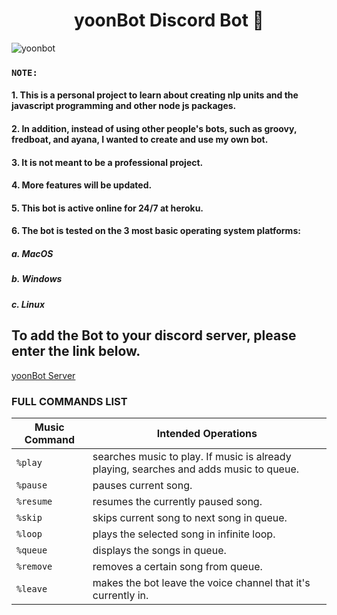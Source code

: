 # <h1 align='center'> yoonBot Discord Bot :robot:

![yoonbot](https://user-images.githubusercontent.com/73013239/102876169-30ce4e80-4488-11eb-94ea-b80c5c188d04.PNG)

### `NOTE:` 
#### 1. This is a personal project to learn about creating nlp units and the javascript programming and other node js packages.
#### 2. In addition, instead of using other people's bots, such as groovy, fredboat, and ayana, I wanted to create and use my own bot.
#### 3. It is not meant to be a professional project.
#### 4. More features will be updated.
#### 5. This bot is active online for 24/7 at heroku.
#### 6. The bot is tested on the 3 most basic operating system platforms:
##### a. MacOS
##### b. Windows
##### c. Linux  

## To add the Bot to your discord server, please enter the link below.

[yoonBot Server](https://discord.com/oauth2/authorize?client_id=764223333973098529&scope=bot&permissions=1815609065)

### <h19 align='center'> FULL COMMANDS LIST

| Music Command | Intended Operations |
|---------|---------|
| `%play` | searches music to play. If music is already playing, searches and adds music to queue. |
| `%pause` | pauses current song. |
| `%resume` | resumes the currently paused song. |
| `%skip` |  skips current song to next song in queue. |
| `%loop` |  plays the selected song in infinite loop. |
| `%queue` | displays the songs in queue. |
| `%remove` | removes a certain song from queue. |
| `%leave` | makes the bot leave the voice channel that it's currently in. |


